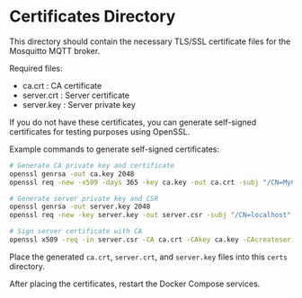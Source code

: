 # Certificates Directory

This directory should contain the necessary TLS/SSL certificate files for the Mosquitto MQTT broker.

Required files:
- ca.crt : CA certificate
- server.crt : Server certificate
- server.key : Server private key

If you do not have these certificates, you can generate self-signed certificates for testing purposes using OpenSSL.

Example commands to generate self-signed certificates:

```bash
# Generate CA private key and certificate
openssl genrsa -out ca.key 2048
openssl req -new -x509 -days 365 -key ca.key -out ca.crt -subj "/CN=MyCA"

# Generate server private key and CSR
openssl genrsa -out server.key 2048
openssl req -new -key server.key -out server.csr -subj "/CN=localhost"

# Sign server certificate with CA
openssl x509 -req -in server.csr -CA ca.crt -CAkey ca.key -CAcreateserial -out server.crt -days 365
```

Place the generated `ca.crt`, `server.crt`, and `server.key` files into this `certs` directory.

After placing the certificates, restart the Docker Compose services.
